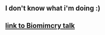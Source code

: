 ## I don't know what i'm doing :)

## [link to Biomimcry talk](https://docs.google.com/presentation/d/1DaqKbjL8H7AKJ003OL9TnvJ7_EOrcw8AE_HwvBHbRx0/edit?usp=sharing)
